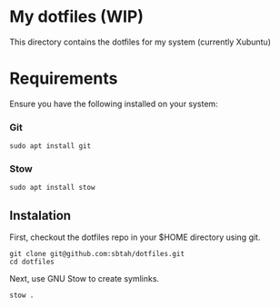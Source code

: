 # My dotfiles (WIP)
This directory contains the dotfiles for my system (currently Xubuntu)

# Requirements
Ensure you have the following installed on your system:

### Git
```
sudo apt install git
```

### Stow
```
sudo apt install stow
```

## Instalation
First, checkout the dotfiles repo in your $HOME directory using git.
```
git clone git@github.com:sbtah/dotfiles.git
cd dotfiles
```

Next, use GNU Stow to create symlinks.
```
stow .
```


